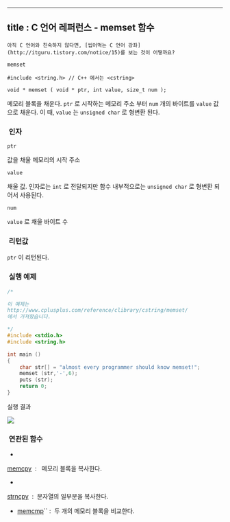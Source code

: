 ----------------
title : C 언어 레퍼런스 - memset 함수
--------------



```warning
아직 C 언어와 친숙하지 않다면, [씹어먹는 C 언어 강좌](http://itguru.tistory.com/notice/15)를 보는 것이 어떻까요?

```

`memset`




```info
#include <string.h> // C++ 에서는 <cstring>

void * memset ( void * ptr, int value, size_t num );
```


메모리 블록을 채운다.
`ptr` 로 시작하는 메모리 주소 부터 `num` 개의 바이트를 `value` 값으로 채운다. 이 때, `value` 는 `unsigned char` 로 형변환 된다.



###  인자


`ptr`

값을 채울 메모리의 시작 주소

`value`

채울 값. 인자로는 `int` 로 전달되지만 함수 내부적으로는 `unsigned char` 로 형변환 되어서 사용된다.

`num`

`value` 로 채울 바이트 수



###  리턴값




`ptr` 이 리턴된다.



###  실행 예제


```cpp
/*

이 예제는
http://www.cplusplus.com/reference/clibrary/cstring/memset/
에서 가져왔습니다.

*/
#include <stdio.h>
#include <string.h>

int main ()
{
    char str[] = "almost every programmer should know memset!";
    memset (str,'-',6);
    puts (str);
    return 0;
}
```


실행 결과


![](http://img1.daumcdn.net/thumb/R1920x0/?fname=http%3A%2F%2Fcfile9.uf.tistory.com%2Fimage%2F19727B194CF1A1D02D9726)




###  연관된 함수





* 

 [memcpy](http://itguru.tistory.com/77)  :   메모리 블록을 복사한다.




* 
 [strncpy](http://itguru.tistory.com/80)  :  문자열의 일부분을 복사한다.



*  [memcmp](http://itguru.tistory.com/84)`` :  두 개의 메모리 블록을 비교한다.






